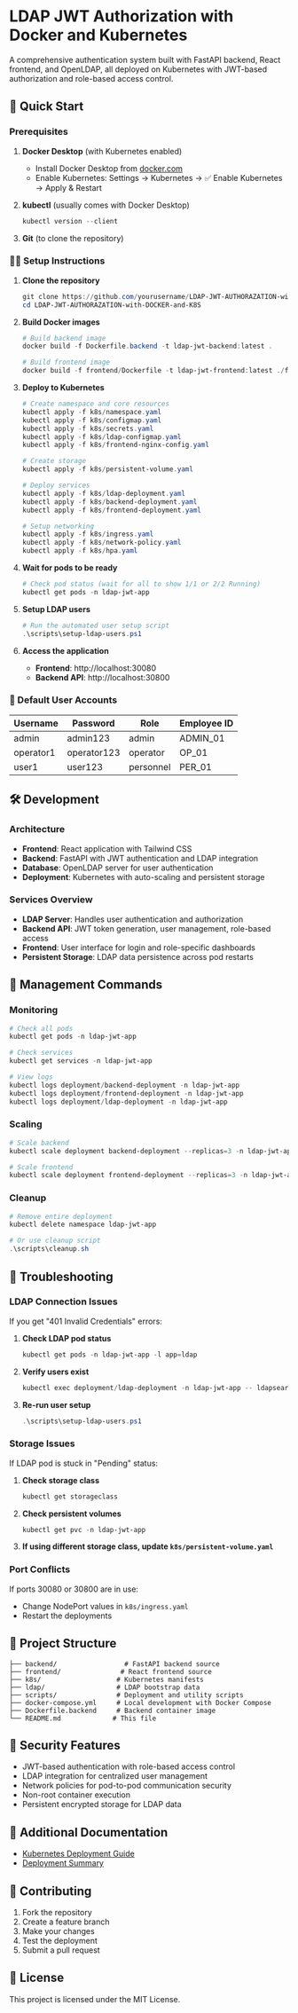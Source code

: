 # LDAP JWT Authorization with Docker and Kubernetes

A comprehensive authentication system built with FastAPI backend, React frontend, and OpenLDAP, all deployed on Kubernetes with JWT-based authorization and role-based access control.

## 🚀 Quick Start

### Prerequisites

1. **Docker Desktop** (with Kubernetes enabled)
   - Install Docker Desktop from [docker.com](https://www.docker.com/products/docker-desktop)
   - Enable Kubernetes: Settings → Kubernetes → ✅ Enable Kubernetes → Apply & Restart

2. **kubectl** (usually comes with Docker Desktop)
   ```powershell
   kubectl version --client
   ```

3. **Git** (to clone the repository)

### 🏃‍♂️ Setup Instructions

1. **Clone the repository**
   ```powershell
   git clone https://github.com/yourusername/LDAP-JWT-AUTHORAZATION-with-DOCKER-and-K8S.git
   cd LDAP-JWT-AUTHORAZATION-with-DOCKER-and-K8S
   ```

2. **Build Docker images**
   ```powershell
   # Build backend image
   docker build -f Dockerfile.backend -t ldap-jwt-backend:latest .
   
   # Build frontend image
   docker build -f frontend/Dockerfile -t ldap-jwt-frontend:latest ./frontend
   ```

3. **Deploy to Kubernetes**
   ```powershell
   # Create namespace and core resources
   kubectl apply -f k8s/namespace.yaml
   kubectl apply -f k8s/configmap.yaml
   kubectl apply -f k8s/secrets.yaml
   kubectl apply -f k8s/ldap-configmap.yaml
   kubectl apply -f k8s/frontend-nginx-config.yaml
   
   # Create storage
   kubectl apply -f k8s/persistent-volume.yaml
   
   # Deploy services
   kubectl apply -f k8s/ldap-deployment.yaml
   kubectl apply -f k8s/backend-deployment.yaml
   kubectl apply -f k8s/frontend-deployment.yaml
   
   # Setup networking
   kubectl apply -f k8s/ingress.yaml
   kubectl apply -f k8s/network-policy.yaml
   kubectl apply -f k8s/hpa.yaml
   ```

4. **Wait for pods to be ready**
   ```powershell
   # Check pod status (wait for all to show 1/1 or 2/2 Running)
   kubectl get pods -n ldap-jwt-app
   ```

5. **Setup LDAP users**
   ```powershell
   # Run the automated user setup script
   .\scripts\setup-ldap-users.ps1
   ```

6. **Access the application**
   - **Frontend**: http://localhost:30080
   - **Backend API**: http://localhost:30800

### 👥 Default User Accounts

| Username  | Password    | Role      | Employee ID |
|-----------|-------------|-----------|-------------|
| admin     | admin123    | admin     | ADMIN_01    |
| operator1 | operator123 | operator  | OP_01       |
| user1     | user123     | personnel | PER_01      |

## 🛠️ Development

### Architecture

- **Frontend**: React application with Tailwind CSS
- **Backend**: FastAPI with JWT authentication and LDAP integration
- **Database**: OpenLDAP server for user authentication
- **Deployment**: Kubernetes with auto-scaling and persistent storage

### Services Overview

- **LDAP Server**: Handles user authentication and authorization
- **Backend API**: JWT token generation, user management, role-based access
- **Frontend**: User interface for login and role-specific dashboards
- **Persistent Storage**: LDAP data persistence across pod restarts

## 🔧 Management Commands

### Monitoring
```powershell
# Check all pods
kubectl get pods -n ldap-jwt-app

# Check services
kubectl get services -n ldap-jwt-app

# View logs
kubectl logs deployment/backend-deployment -n ldap-jwt-app
kubectl logs deployment/frontend-deployment -n ldap-jwt-app
kubectl logs deployment/ldap-deployment -n ldap-jwt-app
```

### Scaling
```powershell
# Scale backend
kubectl scale deployment backend-deployment --replicas=3 -n ldap-jwt-app

# Scale frontend
kubectl scale deployment frontend-deployment --replicas=3 -n ldap-jwt-app
```

### Cleanup
```powershell
# Remove entire deployment
kubectl delete namespace ldap-jwt-app

# Or use cleanup script
.\scripts\cleanup.sh
```

## 🚨 Troubleshooting

### LDAP Connection Issues
If you get "401 Invalid Credentials" errors:

1. **Check LDAP pod status**
   ```powershell
   kubectl get pods -n ldap-jwt-app -l app=ldap
   ```

2. **Verify users exist**
   ```powershell
   kubectl exec deployment/ldap-deployment -n ldap-jwt-app -- ldapsearch -x -H ldap://localhost -D "cn=admin,dc=example,dc=com" -w admin -b "ou=users,dc=example,dc=com" "(objectClass=inetOrgPerson)"
   ```

3. **Re-run user setup**
   ```powershell
   .\scripts\setup-ldap-users.ps1
   ```

### Storage Issues
If LDAP pod is stuck in "Pending" status:

1. **Check storage class**
   ```powershell
   kubectl get storageclass
   ```

2. **Check persistent volumes**
   ```powershell
   kubectl get pvc -n ldap-jwt-app
   ```

3. **If using different storage class, update `k8s/persistent-volume.yaml`**

### Port Conflicts
If ports 30080 or 30800 are in use:
- Change NodePort values in `k8s/ingress.yaml`
- Restart the deployments

## 📁 Project Structure

```
├── backend/                 # FastAPI backend source
├── frontend/               # React frontend source
├── k8s/                   # Kubernetes manifests
├── ldap/                  # LDAP bootstrap data
├── scripts/               # Deployment and utility scripts
├── docker-compose.yml     # Local development with Docker Compose
├── Dockerfile.backend     # Backend container image
└── README.md             # This file
```

## 🔐 Security Features

- JWT-based authentication with role-based access control
- LDAP integration for centralized user management
- Network policies for pod-to-pod communication security
- Non-root container execution
- Persistent encrypted storage for LDAP data

## 📖 Additional Documentation

- [Kubernetes Deployment Guide](README-KUBERNETES.md)
- [Deployment Summary](DEPLOYMENT-SUMMARY.md)

## 🤝 Contributing

1. Fork the repository
2. Create a feature branch
3. Make your changes
4. Test the deployment
5. Submit a pull request

## 📄 License

This project is licensed under the MIT License. 